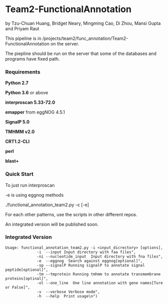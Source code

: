 # Team2-FunctionalAnnotation

by Tzu-Chuan Huang, Bridget Neary, Mingming Cao, Di Zhou, Mansi Gupta and Priyam Raut

This pipeline is in /projects/team2/func_annotation/Team2-FunctionalAnnotation on the server.

The piepline should be run on the server that some of the databases and programs have fixed path.

### Requirements

**Python 2.7** 

**Python 3.6** or above

**interproscan 5.33-72.0**

**emapper** from eggNOG 4.5.1

**SignalP 5.0**

**TMHMM v2.0**

**CRT1.2-CLI**

**perl**

**blast+**

### Quick Start

To just run interproscan

-e is using eggnog methods

./functional_annotation_team2.py -c <clusteredfile> [-e] 
  
For each other patterns, use the scripts in other different repos.

An integrated version will be published soon.


### Integrated Version

```shell
Usage: functional_annotation_team2.py -i <input_dicrectory> [options],
              -i  --input Input directory with faa files",
              -ni --nucleotide_input  Input directory with fna files",
              -e  --eggnog  Search against eggnog[optional]",
              -sp --signalP Running signalP to annotate signal peptide[optional]",
              -tm --tmprotein Running tmhmm to annotate transmembrane proteins[optinal]",
              -ol --one_line  One line annotation with gene names[Ture or False]",
              -v  --verbose Verbose mode",
              -h  --help  Print usage\n")
```


